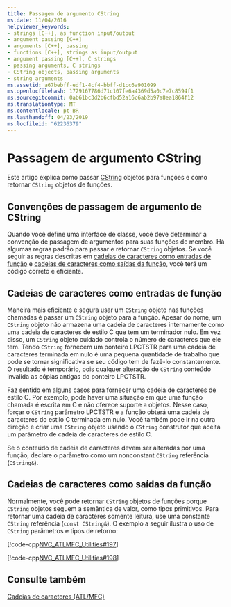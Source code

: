 ```yaml
---
title: Passagem de argumento CString
ms.date: 11/04/2016
helpviewer_keywords:
- strings [C++], as function input/output
- argument passing [C++]
- arguments [C++], passing
- functions [C++], strings as input/output
- argument passing [C++], C strings
- passing arguments, C strings
- CString objects, passing arguments
- string arguments
ms.assetid: a67bebff-edf1-4cf4-bbff-d1cc6a901099
ms.openlocfilehash: 1729167786d71c107fe6a4369d5a0c7e7c8594f1
ms.sourcegitcommit: 0ab61bc3d2b6cfbd52a16c6ab2b97a8ea1864f12
ms.translationtype: MT
ms.contentlocale: pt-BR
ms.lasthandoff: 04/23/2019
ms.locfileid: "62236379"
---
```

# <a name="cstring-argument-passing"></a>Passagem de argumento CString

Este artigo explica como passar [CString](../atl-mfc-shared/reference/cstringt-class.md) objetos para funções e como retornar `CString` objetos de funções.

##  <a name="_core_cstring_argument.2d.passing_conventions"></a> Convenções de passagem de argumento de CString

Quando você define uma interface de classe, você deve determinar a convenção de passagem de argumentos para suas funções de membro. Há algumas regras padrão para passar e retornar `CString` objetos. Se você seguir as regras descritas em [cadeias de caracteres como entradas de função](#_core_strings_as_function_inputs) e [cadeias de caracteres como saídas da função](#_core_strings_as_function_outputs), você terá um código correto e eficiente.

##  <a name="_core_strings_as_function_inputs"></a> Cadeias de caracteres como entradas de função

Maneira mais eficiente e segura usar um `CString` objeto nas funções chamadas é passar um `CString` objeto para a função. Apesar do nome, um `CString` objeto não armazena uma cadeia de caracteres internamente como uma cadeia de caracteres de estilo C que tem um terminador nulo. Em vez disso, um `CString` objeto cuidado controla o número de caracteres que ele tem. Tendo `CString` fornecem um ponteiro LPCTSTR para uma cadeia de caracteres terminada em nulo é uma pequena quantidade de trabalho que pode se tornar significativa se seu código tem de fazê-lo constantemente. O resultado é temporário, pois qualquer alteração de `CString` conteúdo invalida as cópias antigas do ponteiro LPCTSTR.

Faz sentido em alguns casos para fornecer uma cadeia de caracteres de estilo C. Por exemplo, pode haver uma situação em que uma função chamada é escrita em C e não oferece suporte a objetos. Nesse caso, forçar o `CString` parâmetro LPCTSTR e a função obterá uma cadeia de caracteres do estilo C terminada em nulo. Você também pode ir na outra direção e criar uma `CString` objeto usando o `CString` construtor que aceita um parâmetro de cadeia de caracteres de estilo C.

Se o conteúdo de cadeia de caracteres devem ser alteradas por uma função, declare o parâmetro como um nonconstant `CString` referência (`CString&`).

##  <a name="_core_strings_as_function_outputs"></a> Cadeias de caracteres como saídas da função

Normalmente, você pode retornar `CString` objetos de funções porque `CString` objetos seguem a semântica de valor, como tipos primitivos. Para retornar uma cadeia de caracteres somente leitura, use uma constante `CString` referência (`const CString&`). O exemplo a seguir ilustra o uso de `CString` parâmetros e tipos de retorno:

[!code-cpp[NVC_ATLMFC_Utilities#197](../atl-mfc-shared/codesnippet/cpp/cstring-argument-passing_1.cpp)]

[!code-cpp[NVC_ATLMFC_Utilities#198](../atl-mfc-shared/codesnippet/cpp/cstring-argument-passing_2.cpp)]

## <a name="see-also"></a>Consulte também

[Cadeias de caracteres (ATL/MFC)](../atl-mfc-shared/strings-atl-mfc.md)
